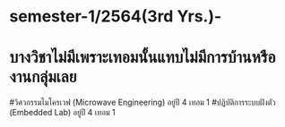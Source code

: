 # semester-1/2564(3rd Yrs.)-
# บางวิชาไม่มีเพราะเทอมนั้นแทบไม่มีการบ้านหรืองานกลุ่มเลย
#วิศวกรรมไมโครเวฟ (Microwave Engineering) อยู่ปี 4 เทอม 1
#ปฏิบัติการระบบฝังตัว (Embedded Lab) อยู่ปี 4 เทอม 1
